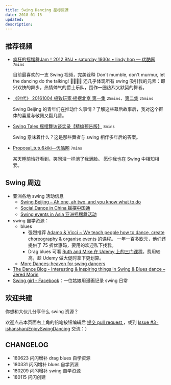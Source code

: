 ```yaml
---
title: Swing Dancing 星标资源
date: 2018-01-15
updated: 
description: 
---
```


## 推荐视频

- [疯狂的摇摆舞Jam！2012 BNJ • saturday 1930s • lindy hop — 优酷网](http://v.youku.com/v_show/id_XMTgyOTc5ODg5Ng==.html?spm=a2h0k.8191407.0.0&from=s1.8-1-1.2&f=49143054) `7mins`

	 
	目前最喜欢的一支 Swing 视频，完美诠释 Don't mumble, don't murmur, let the dancing do the talking! 💃🏻🕺🏻 还几乎体现所有 swing 吸引我的元素：即兴欢快的舞步，热情帅气的爵士乐队，围作一圈热烈又默契的舞者。

- [《时代》 20161004 极致玩家·摇摆北京 第一集](http://tv.cctv.com/2016/10/04/VIDERuUG4ODS2oFVCLTvlYxC161004.shtml) `25mins`、[第二集](http://tv.cctv.com/2016/10/04/VIDEJn9vHAJrxSLHXfH2fpGJ161004.shtml) `25mins`

	Swing Beijing 的青年们在推动什么事情？了解这些幕后故事后，我对这个群体的喜爱与敬佩又翻几番。


- [Swing Tales 摇摆舞访谈实录【精编预告版】](https://mp.weixin.qq.com/s?__biz=MjM5NTc0MzQ2Mw==&mid=200288393&idx=1&sn=308e040defb5df5bcbb1d724abfe9f80&mpshare=1&scene=1&srcid=0113IENR4STXA2RYDgxWtG1V#rd) `8mins`

	Swing 意味着什么？这是那些舞者与 swing 相伴多年后的答案。

- [Proposal_tutu&kiki—优酷网](http://v.youku.com/v_show/id_XODY1MDkwMTg4.html?spm=a2h0k.8191407.0.0&from=s1.8-1-1.2) `7mins`

	某天睡前恰好看到，笑同泪一样淌了我满脸。
	愿你我也在 Swing 中相知相爱。

## Swing 周边

- 亚洲各地 swing 活动信息
	- [Swing Beijing – Ah one, ah two, and you know what to do](https://swingbeijing.com/)
	- [Social Dance in China 摇摆中国通](https://swingbeijing.com/socialdanceinchina/)
	- [Swing events in Asia 亚洲摇摆舞活动](https://swingbeijing.com/asianevents/)
- swing 自学资源：
	- blues 
		- 强烈推荐 [Adamo & Vicci ~ We teach people how to dance, create choreography & organise events](https://www.adamoandvicci.com/) 的课程。 一年一百多欧元，他们还提供了 75 折优惠码，要用的欢迎私下找我。
		- Drag blues 可看 [Ruth and Mike 在 Udemy 上的三门课程](https://www.udemy.com/user/ruth-and-mike/)。费用较高，趁 Udemy 做大促时拿下更划算。
	- [More Dances-heaven for swing dancers](http://lindyhopmoves.com/more-lindy-hop/) 
- [The Dance Blog - Interesting & Inspiring things in Swing & Blues dance – Jered Morin](http://www.swinginblues.com/dance-blog/)
- [Swing girl - Facebook](https://www.facebook.com/Swing-girl-1196144777099434/)：一位姑娘用漫画记录 swing 日常

## 欢迎共建

你想和大伙儿分享什么 swing 资源？

欢迎点击本页面右上角的铅笔按钮编辑后 [提交 pull request ](https://guides.github.com/activities/forking/#making-changes) ，或到 [Issue #3 · ishanshan/EnjoySwingDancing](https://github.com/sunnyhuang42/EnjoySwingDancing/issues/3) 交流：）


## CHANGELOG 

- 180623 闪闪增补 drag blues 自学资源
- 180331 闪闪增补 blues 自学资源
- 180209 闪闪增补 swing 自学资源
- 180115 闪闪创建


